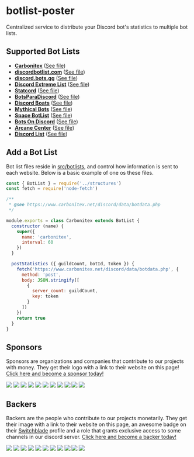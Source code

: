 # botlist-poster
Centralized service to distribute your Discord bot's statistics to multiple bot lists. 

## Supported Bot Lists
- **[Carbonitex](https://www.carbonitex.net/discord/bots)** ([See file](src/botlists/Carbonitex.js))
- **[discordbotlist.com](https://discordbotlist.com/)** ([See file](src/botlists/DiscordBotListCOM.js))
- **[discord.bots.gg](https://discord.bots.gg/)** ([See file](src/botlists/DiscordBotsGG.js))
- **[Discord Extreme List](https://discordextremelist.xyz/)** ([See file](src/botlists/DiscordExtremeList.js))
- **[Statcord](https://statcord.com/)** ([See file](src/botlists/Statcord.js))
- **[BotsParaDiscord](https://botsparadiscord.com/)** ([See file](src/botlists/BotsParaDiscord.js))
- **[Discord Boats](https://discord.boats/)** ([See file](src/botlists/DiscordBoats.js))
- **[Mythical Bots](https://mythicalbots.xyz/)** ([See file](src/botlists/MythicalBots.js))
- **[Space BotList](https://space-bot-list.org/)** ([See file](src/botlists/SpaceBotList.js))
- **[Bots On Discord](https://bots.ondiscord.xyz/)** ([See file](src/botlists/BotsOnDiscord.js))
- **[Arcane Center](https://arcane-center.xyz/)** ([See file](src/botlists/ArcaneCenter.js))
- **[Discord List](https://discordlist.co/)** ([See file](src/botlists/DiscordList.js))


## Add a Bot List
Bot list files reside in [src/botlists](src/botlists), and control how information is sent to each website. Below is a basic example of one os these files.

```js
const { BotList } = require('../structures')
const fetch = require('node-fetch')

/**
 * @see https://www.carbonitex.net/discord/data/botdata.php
 */

module.exports = class Carbonitex extends BotList {
  constructor (name) {
    super({
      name: 'carbonitex',
      interval: 60
    })
  }

  postStatistics ({ guildCount, botId, token }) {
    fetch('https://www.carbonitex.net/discord/data/botdata.php', {
      method: 'post',
      body: JSON.stringify([
        {
          server_count: guildCount,
          key: token
        }
      ])
    })
    return true
  }
}
```

## Sponsors

Sponsors are organizations and companies that contribute to our projects with money. They get their logo with a link to their website on this page! [Click here and become a sponsor today!]([sponsors-url])

<a href="https://opencollective.com/switchblade/sponsor/0/website?requireActive=false" target="_blank"><img src="https://opencollective.com/switchblade/sponsor/0/avatar.svg?requireActive=false"></a>
<a href="https://opencollective.com/switchblade/sponsor/1/website?requireActive=false" target="_blank"><img src="https://opencollective.com/switchblade/sponsor/1/avatar.svg?requireActive=false"></a>
<a href="https://opencollective.com/switchblade/sponsor/2/website?requireActive=false" target="_blank"><img src="https://opencollective.com/switchblade/sponsor/2/avatar.svg?requireActive=false"></a>
<a href="https://opencollective.com/switchblade/sponsor/3/website?requireActive=false" target="_blank"><img src="https://opencollective.com/switchblade/sponsor/3/avatar.svg?requireActive=false"></a>
<a href="https://opencollective.com/switchblade/sponsor/4/website?requireActive=false" target="_blank"><img src="https://opencollective.com/switchblade/sponsor/4/avatar.svg?requireActive=false"></a>
<a href="https://opencollective.com/switchblade/sponsor/5/website?requireActive=false" target="_blank"><img src="https://opencollective.com/switchblade/sponsor/5/avatar.svg?requireActive=false"></a>
<a href="https://opencollective.com/switchblade/sponsor/6/website?requireActive=false" target="_blank"><img src="https://opencollective.com/switchblade/sponsor/6/avatar.svg?requireActive=false"></a>
<a href="https://opencollective.com/switchblade/sponsor/7/website?requireActive=false" target="_blank"><img src="https://opencollective.com/switchblade/sponsor/7/avatar.svg?requireActive=false"></a>
<a href="https://opencollective.com/switchblade/sponsor/8/website?requireActive=false" target="_blank"><img src="https://opencollective.com/switchblade/sponsor/8/avatar.svg?requireActive=false"></a>
<a href="https://opencollective.com/switchblade/sponsor/9/website?requireActive=false" target="_blank"><img src="https://opencollective.com/switchblade/sponsor/9/avatar.svg?requireActive=false"></a>
<a href="https://opencollective.com/switchblade/sponsor/10/website?requireActive=false" target="_blank"><img src="https://opencollective.com/switchblade/sponsor/10/avatar.svg?requireActive=false"></a>

## Backers

Backers are the people who contribute to our projects monetarily. They get their image with a link to their website on this page, an awesome badge on their [Switchblade](http://switchblade.xyz/) profile and a role that grants exclusive access to some channels in our discord server. [Click here and become a backer today!]([backers-url])

<a href="https://opencollective.com/switchblade/backer/0/website?requireActive=false" target="_blank"><img src="https://opencollective.com/switchblade/backer/0/avatar.svg?requireActive=false"></a>
<a href="https://opencollective.com/switchblade/backer/1/website?requireActive=false" target="_blank"><img src="https://opencollective.com/switchblade/backer/1/avatar.svg?requireActive=false"></a>
<a href="https://opencollective.com/switchblade/backer/2/website?requireActive=false" target="_blank"><img src="https://opencollective.com/switchblade/backer/2/avatar.svg?requireActive=false"></a>
<a href="https://opencollective.com/switchblade/backer/3/website?requireActive=false" target="_blank"><img src="https://opencollective.com/switchblade/backer/3/avatar.svg?requireActive=false"></a>
<a href="https://opencollective.com/switchblade/backer/4/website?requireActive=false" target="_blank"><img src="https://opencollective.com/switchblade/backer/4/avatar.svg?requireActive=false"></a>
<a href="https://opencollective.com/switchblade/backer/5/website?requireActive=false" target="_blank"><img src="https://opencollective.com/switchblade/backer/5/avatar.svg?requireActive=false&a=1"></a>
<a href="https://opencollective.com/switchblade/backer/6/website?requireActive=false" target="_blank"><img src="https://opencollective.com/switchblade/backer/6/avatar.svg?requireActive=false"></a>
<a href="https://opencollective.com/switchblade/backer/7/website?requireActive=false" target="_blank"><img src="https://opencollective.com/switchblade/backer/7/avatar.svg?requireActive=false"></a>
<a href="https://opencollective.com/switchblade/backer/8/website?requireActive=false" target="_blank"><img src="https://opencollective.com/switchblade/backer/8/avatar.svg?requireActive=false"></a>
<a href="https://opencollective.com/switchblade/backer/9/website?requireActive=false" target="_blank"><img src="https://opencollective.com/switchblade/backer/9/avatar.svg?requireActive=false"></a>
<a href="https://opencollective.com/switchblade/backer/10/website?requireActive=false" target="_blank"><img src="https://opencollective.com/switchblade/backer/10/avatar.svg?requireActive=false"></a>